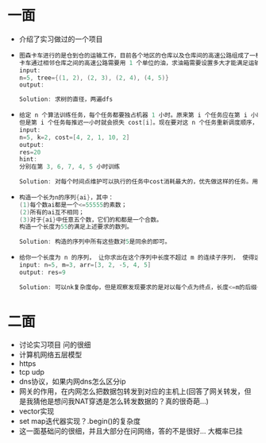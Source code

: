 # 一面

* 介绍了实习做过的一个项目

* ``` cpp
  图森卡车进行的是仓到仓的运输工作，目前各个地区的仓库以及仓库间的高速公路组成了一棵树，卡车需要能够从任意一个仓库运输到另一个仓库。
  卡车通过相邻仓库之间的高速公路需要用 1 个单位的油，求油箱需要设置多大才能满足运输要求（运输途中不能加油）。
  input:
  n=5, tree={(1, 2), (2, 3), (2, 4), (4, 5)}
  output:
  
  Solution: 求树的直径，两遍dfs
  ```

* ``` cpp
  给定 n 个算法训练任务，每个任务都要独占机器 1 小时。原来第 i 个任务应在第 i 小时开始做。由于突发情况停电了 k 小时，所有任务都要推迟，即时间区间从原来的 [1, n] 改为 [1+k, n+k] 小时。
  但是第 i 个任务每推迟一小时就会损失 cost[i]。现在要对这 n 个任务重新调度顺序，要求不能比原来开始时间更早，求最小的损失。
  input:
  n=5, k=2, cost=[4, 2, 1, 10, 2]
  output:
  res=20
  hint:
  分别在第 3, 6, 7, 4, 5 小时训练
    
  Solution: 对每个时间点维护可以执行的任务中cost消耗最大的，优先做这样的任务。用堆维护
  ```

* ``` cpp
  构造一个长为n的序列{ai}，其中：
  (1)每个数ai都是一个<=55555的素数；
  (2)所有的ai互不相同；
  (3)对于{ai}中任意五个数，它们的和都是一个合数。
  构造一个长度为55的满足上述要求的数列。
    
  Solution: 构造的序列中所有这些数对5是同余的即可。
  ```

* ``` cpp
  给你一个长度为 n 的序列， 让你求出在这个序列中长度不超过 m 的连续子序列， 使得这个子序列的和最大。 输出这个最大值。 
  input: n=5, m=3, arr=[3, 2, -5, 4, 5] 
  output: res=9
    
  Solution: 可以nk复杂度dp，但是观察发现要求的是对以每个点为终点，长度<=m的后缀子数组的最大值，那么可以用单调队列或者set维护。
  ```




# 二面

* 讨论实习项目 问的很细
* 计算机网络五层模型
* https
* tcp udp
* dns协议，如果内网dns怎么区分ip
* 网关的作用，在内网怎么把数据包转发到对应的主机上(回答了网关转发，但是我猜他是想问我NAT穿透是怎么转发数据的？真的很奇葩...)
* vector实现
* set map迭代器实现？.begin()的复杂度
* 这一面基础问的很细，并且大部分在问网络，答的不是很好... 大概率已挂

